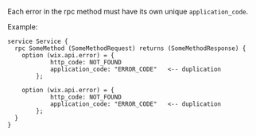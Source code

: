 Each error in the rpc method must have its own unique `application_code`.

Example:

```
service Service {
  rpc SomeMethod (SomeMethodRequest) returns (SomeMethodResponse) {
    option (wix.api.error) = {
            http_code: NOT_FOUND
            application_code: "ERROR_CODE"   <-- duplication
        };

    option (wix.api.error) = {
            http_code: NOT_FOUND
            application_code: "ERROR_CODE"   <-- duplication
        };
  }
}
```
